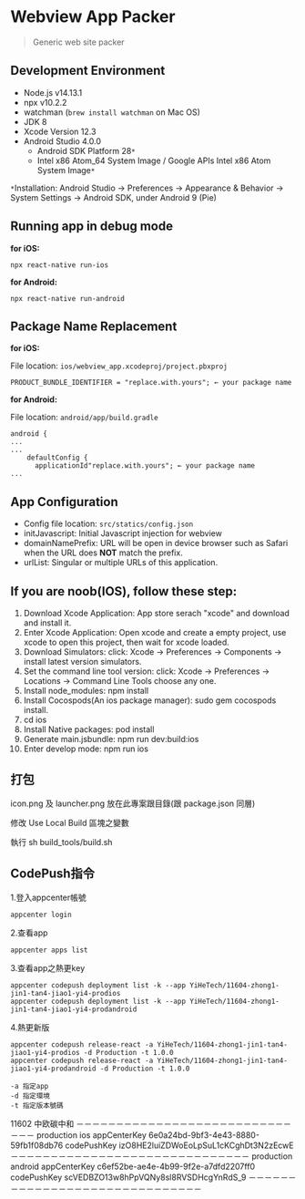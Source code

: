 # Webview App Packer

> Generic web site packer

## Development Environment

- Node.js v14.13.1
- npx v10.2.2
- watchman (`brew install watchman` on Mac OS)
- JDK 8
- Xcode Version 12.3
- Android Studio 4.0.0
  - Android SDK Platform 28`*`
  - Intel x86 Atom_64 System Image / Google APIs Intel x86 Atom System Image`*`

`*`Installation: Android Studio → Preferences → Appearance & Behavior → System Settings → Android SDK, under Android 9 (Pie)

## Running app in debug mode

**for iOS:**

`npx react-native run-ios`

**for Android:**

`npx react-native run-android`

## Package Name Replacement

**for iOS:**

File location: `ios/webview_app.xcodeproj/project.pbxproj`

```
PRODUCT_BUNDLE_IDENTIFIER = "replace.with.yours"; ← your package name
```

**for Android:**

File location: `android/app/build.gradle`

```
android {
...
...
    defaultConfig {
      applicationId"replace.with.yours"; ← your package name
...
```

## App Configuration

- Config file location: `src/statics/config.json`
- initJavascript: Initial Javascript injection for webview
- domainNamePrefix: URL will be open in device browser such as Safari when the URL does **NOT** match the prefix.
- urlList: Singular or multiple URLs of this application.

## If you are noob(IOS), follow these step:

1. Download Xcode Application: App store serach "xcode" and download and install it.
2. Enter Xcode Application: Open xcode and create a empty project, use xcode to open this project, then wait for xcode loaded.
3. Download Simulators: click: Xcode -> Preferences -> Components -> install latest version simulators.
4. Set the command line tool version: click: Xcode -> Preferences -> Locations -> Command Line Tools choose any one.
5. Install node_modules: npm install
6. Install Cocospods(An ios package manager): sudo gem cocospods install.
7. cd ios
8. Install Native packages: pod install
9. Generate main.jsbundle: npm run dev:build:ios
10. Enter develop mode: npm run ios

## 打包

icon.png 及 launcher.png 放在此專案跟目錄(跟 package.json 同層)


修改 Use Local Build 區塊之變數


執行 sh build_tools/build.sh

## CodePush指令

1.登入appcenter帳號
```
appcenter login
```
2.查看app
```
appcenter apps list
```
3.查看app之熱更key
```
appcenter codepush deployment list -k --app YiHeTech/11604-zhong1-jin1-tan4-jiao1-yi4-prodios
appcenter codepush deployment list -k --app YiHeTech/11604-zhong1-jin1-tan4-jiao1-yi4-prodandroid
```
4.熱更新版
```
appcenter codepush release-react -a YiHeTech/11604-zhong1-jin1-tan4-jiao1-yi4-prodios -d Production -t 1.0.0
appcenter codepush release-react -a YiHeTech/11604-zhong1-jin1-tan4-jiao1-yi4-prodandroid -d Production -t 1.0.0

-a 指定app
-d 指定環境
-t 指定版本號碼
```

11602
中欧碳中和
－－－－－－－－－－－－－－－－－－－－－－－－－－－－－－
production
ios
appCenterKey
6e0a24bd-9bf3-4e43-8880-59fb1f08db76
codePushKey
izO8HE2luiZDWoEoLpSuL1cKCghDt3N2zEcwE
－－－－－－－－－－－－－－－－－－－－－－－－－－－－－－
production
android
appCenterKey
c6ef52be-ae4e-4b99-9f2e-a7dfd2207ff0
codePushKey
scVEDBZO13w8hPpVQNy8sl8RVSDHcgYnRdS_9
－－－－－－－－－－－－－－－－－－－－－－－－－－－－－－

